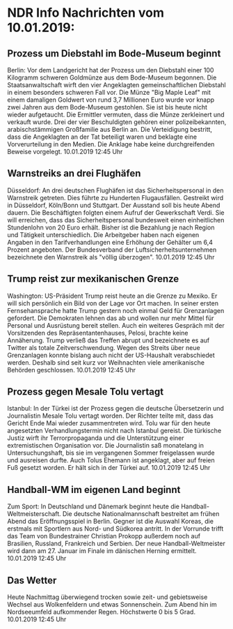 # NDR Info Nachrichten vom 10.01.2019:


## Prozess um Diebstahl im Bode-Museum beginnt
Berlin: Vor dem Landgericht hat der Prozess um den Diebstahl einer 100 Kilogramm schweren Goldmünze aus dem Bode-Museum begonnen. Die Staatsanwaltschaft wirft den vier Angeklagten gemeinschaftlichen Diebstahl in einem besonders schweren Fall vor. Die Münze "Big Maple Leaf" mit einem damaligen Goldwert von rund 3,7 Millionen Euro wurde vor knapp zwei Jahren aus dem Bode-Museum gestohlen. Sie ist bis heute nicht wieder aufgetaucht. Die Ermittler vermuten, dass die Münze zerkleinert und verkauft wurde. Drei der vier Beschuldigten gehören einer polizeibekannten, arabischstämmigen Großfamilie aus Berlin an. Die Verteidigung bestritt, dass die Angeklagten an der Tat beteiligt waren und beklagte eine Vorverurteilung in den Medien. Die Anklage habe keine durchgreifenden Beweise vorgelegt. 10.01.2019 12:45 Uhr 

## Warnstreiks an drei Flughäfen
Düsseldorf: An drei deutschen Flughäfen ist das Sicherheitspersonal in den Warnstreik getreten. Dies führte zu Hunderten Flugausfällen. Gestreikt wird in Düsseldorf, Köln/Bonn und Stuttgart. Der Ausstand soll bis heute Abend dauern. Die Beschäftigten folgten einem Aufruf der Gewerkschaft Verdi. Sie will erreichen, dass das Sicherheitspersonal bundesweit einen einheitlichen Stundenlohn von 20 Euro erhält. Bisher ist die Bezahlung je nach Region und Tätigkeit unterschiedlich. Die Arbeitgeber haben nach eigenen Angaben in den Tarifverhandlungen eine Erhöhung der Gehälter um 6,4 Prozent angeboten. Der Bundesverband der Luftsicherheitsunternehmen bezeichnete den Warnstreik als "völlig überzogen". 10.01.2019 12:45 Uhr 

## Trump reist zur mexikanischen Grenze
Washington: US-Präsident Trump reist heute an die Grenze zu Mexiko. Er will sich persönlich ein Bild von der Lage vor Ort machen. In seiner ersten Fernsehansprache hatte Trump gestern noch einmal Geld für Grenzanlagen gefordert. Die Demokraten lehnen das ab und wollen nur mehr Mittel für Personal und Ausrüstung bereit stellen. Auch ein weiteres Gespräch mit der Vorsitzenden des Repräsentantenhauses, Pelosi, brachte keine Annäherung. Trump verließ das Treffen abrupt und bezeichnete es auf Twitter als totale Zeitverschwendung. Wegen des Streits über neue Grenzanlagen konnte bislang auch nicht der US-Haushalt verabschiedet werden. Deshalb sind seit kurz vor Weihnachten viele amerikanische Behörden geschlossen. 10.01.2019 12:45 Uhr 

## Prozess gegen Mesale Tolu vertagt
Istanbul: In der Türkei ist der Prozess gegen die deutsche Übersetzerin und Journalistin Mesale Tolu vertagt worden. Der Richter teilte mit, dass das Gericht Ende Mai wieder zusammentreten wird. Tolu war für den heute angesetzten Verhandlungstermin nicht nach Istanbul gereist. Die türkische Justiz wirft ihr Terrorpropaganda und die Unterstützung einer extremistischen Organisation vor. Die Journalistin saß monatelang in Untersuchungshaft, bis sie im vergangenen Sommer freigelassen wurde und ausreisen durfte. Auch Tolus Ehemann ist angeklagt, aber auf freien Fuß gesetzt worden. Er hält sich in der Türkei auf. 10.01.2019 12:45 Uhr 

## Handball-WM im eigenen Land beginnt
Zum Sport: In Deutschland und Dänemark beginnt heute die Handball-Weltmeisterschaft. Die deutsche Nationalmannschaft bestreitet am frühen Abend das Eröffnungsspiel in Berlin. Gegner ist die Auswahl Koreas, die erstmals mit Sportlern aus Nord- und Südkorea antritt. In der Vorrunde trifft das Team von Bundestrainer Christian Prokopp außerdem noch auf Brasilien, Russland, Frankreich und Serbien. Der neue Handball-Weltmeister wird dann am 27. Januar im Finale im dänischen Herning ermittelt. 10.01.2019 12:45 Uhr 

## Das Wetter
Heute Nachmittag überwiegend trocken sowie zeit- und gebietsweise Wechsel aus Wolkenfeldern und etwas Sonnenschein. Zum Abend hin im Nordseeumfeld aufkommender Regen. Höchstwerte 0 bis 5 Grad. 10.01.2019 12:45 Uhr 
